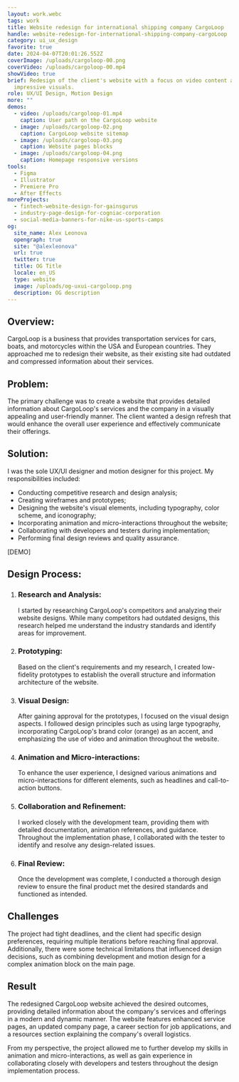 ```yaml
---
layout: work.webc
tags: work
title: Website redesign for international shipping company CargoLoop
handle: website-redesign-for-international-shipping-company-cargoLoop
category: ui_ux_design
favorite: true
date: 2024-04-07T20:01:26.552Z
coverImage: /uploads/cargoloop-00.png
coverVideo: /uploads/cargoloop-00.mp4
showVideo: true
brief: Redesign of the client's website with a focus on video content and
  impressive visuals.
role: UX/UI Design, Motion Design
more: ""
demos:
  - video: /uploads/cargoloop-01.mp4
    caption: User path on the CargoLoop website
  - image: /uploads/cargoloop-02.png
    caption: CargoLoop website sitemap
  - image: /uploads/cargoloop-03.png
    caption: Website pages blocks
  - image: /uploads/cargoloop-04.png
    caption: Homepage responsive versions
tools:
  - Figma
  - Illustrator
  - Premiere Pro
  - After Effects
moreProjects:
  - fintech-website-design-for-gainsgurus
  - industry-page-design-for-cogniac-corporation
  - social-media-banners-for-nike-us-sports-camps
og:
  site_name: Alex Leonova
  opengraph: true
  site: "@alexleonova"
  url: true
  twitter: true
  title: OG Title
  locale: en_US
  type: website
  image: /uploads/og-uxui-cargoloop.png
  description: OG description
---
```

## Overview:

CargoLoop is a business that provides transportation services for cars, boats, and motorcycles within the USA and European countries. They approached me to redesign their website, as their existing site had outdated and compressed information about their services.

## Problem:

The primary challenge was to create a website that provides detailed information about CargoLoop's services and the company in a visually appealing and user-friendly manner. The client wanted a design refresh that would enhance the overall user experience and effectively communicate their offerings.

## Solution:

I was the sole UX/UI designer and motion designer for this project. My responsibilities included:

* Conducting competitive research and design analysis;
* Creating wireframes and prototypes;
* Designing the website's visual elements, including typography, color scheme, and iconography;
* Incorporating animation and micro-interactions throughout the website;
* Collaborating with developers and testers during implementation;
* Performing final design reviews and quality assurance.

\[DEMO]

## Design Process:

1. ### Research and Analysis:

   I started by researching CargoLoop's competitors and analyzing their website designs. While many competitors had outdated designs, this research helped me understand the industry standards and identify areas for improvement.
2. ### Prototyping:

   Based on the client's requirements and my research, I created low-fidelity prototypes to establish the overall structure and information architecture of the website.
3. ### Visual Design:

   After gaining approval for the prototypes, I focused on the visual design aspects. I followed design principles such as using large typography, incorporating CargoLoop's brand color (orange) as an accent, and emphasizing the use of video and animation throughout the website.
4. ### Animation and Micro-interactions:

   To enhance the user experience, I designed various animations and micro-interactions for different elements, such as headlines and call-to-action buttons.
5. ### Collaboration and Refinement:

   I worked closely with the development team, providing them with detailed documentation, animation references, and guidance. Throughout the implementation phase, I collaborated with the tester to identify and resolve any design-related issues.
6. ### Final Review:

   Once the development was complete, I conducted a thorough design review to ensure the final product met the desired standards and functioned as intended.



## Challenges

The project had tight deadlines, and the client had specific design preferences, requiring multiple iterations before reaching final approval. Additionally, there were some technical limitations that influenced design decisions, such as combining development and motion design for a complex animation block on the main page.

## Result

The redesigned CargoLoop website achieved the desired outcomes, providing detailed information about the company's services and offerings in a modern and dynamic manner. The website features enhanced service pages, an updated company page, a career section for job applications, and a resources section explaining the company's overall logistics.

From my perspective, the project allowed me to further develop my skills in animation and micro-interactions, as well as gain experience in collaborating closely with developers and testers throughout the design implementation process.
